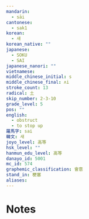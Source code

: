 ```yaml
---
mandarin:
  - sāi
cantonese:
  - sak1
korean:
  - 새
korean_native: ""
japanese:
  - SOKU
  - SAI
japanese_nanori: ""
vietnamese:
middle_chinese_initial: s
middle_chinese_final: ʌi
stroke_count: 13
radical: 土
skip_number: 2-3-10
grade_level: 5
pos: ""
english:
  - obstruct
  - to stop up
羅馬字: sai
韓文: 새
joyo_level: 高等
hsk_level: ""
hanmun_edu_level: 高等
danayo_id: 5001
mc_id: 574
graphemic_classification: 會意
stand_in: 梗塞
aliases:
---
```


# Notes
